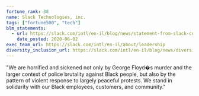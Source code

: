 ```yaml
---
fortune_rank: 38
name: Slack Technologies, inc.
tags: ["fortune500", "tech"]
blm_statements:
  - url: https://slack.com/intl/en-il/blog/news/statement-from-slack-condemning-white-supremacy-and-violence-against-the-black-community
    date_posted: 2020-06-02
exec_team_url: https://slack.com/intl/en-il/about/leadership
diversity_inclusion_url: https://slack.com/intl/en-il/blog/news/diversity-at-slack-2020
---
```


"We are horrified and sickened not only by George Floyd�s murder and the larger context of police brutality against Black people, but also by the pattern of violent response to largely peaceful protests.
We stand in solidarity with our Black employees, customers, and community."
